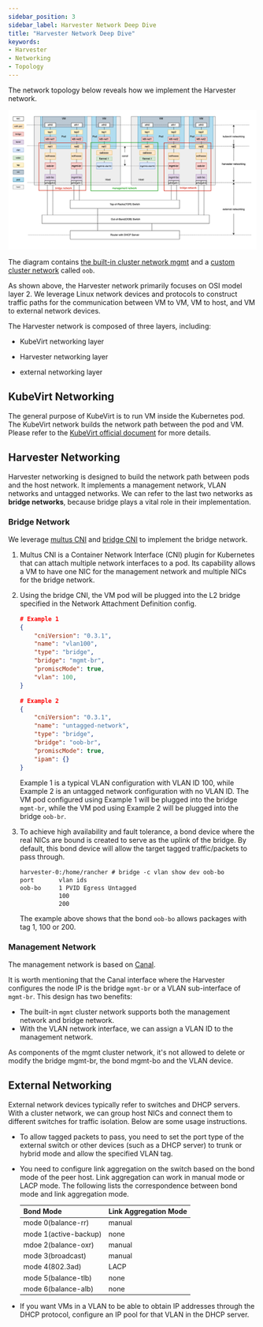 ```yaml
---
sidebar_position: 3
sidebar_label: Harvester Network Deep Dive
title: "Harvester Network Deep Dive"
keywords:
- Harvester
- Networking
- Topology
---
```


<head>
  <link rel="canonical" href="https://docs.harvesterhci.io/v1.3/networking/deep-dive"/>
</head>

The network topology below reveals how we implement the Harvester network.

![](/img/v1.2/networking/topology.png)

The diagram contains [the built-in cluster network mgmt](./clusternetwork.md#built-in-cluster-network) and a [custom cluster network](./clusternetwork.md#custom-cluster-network) called `oob`.

As shown above, the Harvester network primarily focuses on OSI model layer 2. We leverage Linux network devices and protocols to construct traffic paths for the communication between VM to VM, VM to host, and VM to external network devices.

The Harvester network is composed of three layers, including:

- KubeVirt networking layer

- Harvester networking layer

- external networking layer

## KubeVirt Networking

The general purpose of KubeVirt is to run VM inside the Kubernetes pod. The KubeVirt network builds the network path between the pod and VM.
Please refer to the [KubeVirt official document](https://kubevirt.io/2018/KubeVirt-Network-Deep-Dive.html) for more details.

## Harvester Networking

Harvester networking is designed to build the network path between pods and the host network. It implements a management network, VLAN networks and untagged networks. We can refer to the last two networks as **bridge networks**, because bridge plays a vital role in their implementation.

### Bridge Network

We leverage [multus CNI](https://github.com/k8snetworkplumbingwg/multus-cni) and [bridge CNI](https://www.cni.dev/plugins/current/main/bridge/) to implement the bridge network.

1. Multus CNI is a Container Network Interface (CNI) plugin for Kubernetes that can attach multiple network interfaces to a pod. Its capability allows a VM to have one NIC for the management network and multiple NICs for the bridge network.

2. Using the bridge CNI, the VM pod will be plugged into the L2 bridge specified in the Network Attachment Definition config.

    ```json
    # Example 1
    {
        "cniVersion": "0.3.1",
        "name": "vlan100",
        "type": "bridge",
        "bridge": "mgmt-br",
        "promiscMode": true,
        "vlan": 100,
    }
    ```

    ```json
    # Example 2
    {
        "cniVersion": "0.3.1",
        "name": "untagged-network",
        "type": "bridge",
        "bridge": "oob-br",
        "promiscMode": true,
        "ipam": {}
    }
    ```

    Example 1 is a typical VLAN configuration with VLAN ID 100, while Example 2 is an untagged network configuration with no VLAN ID. The VM pod configured using Example 1 will be plugged into the bridge `mgmt-br`, while the VM pod using Example 2 will be plugged into the bridge `oob-br`.

3. To achieve high availability and fault tolerance, a bond device where the real NICs are bound is created to serve as the uplink of the bridge. By default, this bond device will allow the target tagged traffic/packets to pass through.

    ```shell
    harvester-0:/home/rancher # bridge -c vlan show dev oob-bo
    port	   vlan ids
    oob-bo	   1 PVID Egress Untagged
               100
               200
    ```

    The example above shows that the bond `oob-bo` allows packages with tag 1, 100 or 200.

### Management Network

The management network is based on [Canal](https://projectcalico.docs.tigera.io/getting-started/kubernetes/flannel/flannel).

It is worth mentioning that the Canal interface where the Harvester configures the node IP is the bridge `mgmt-br` or a VLAN sub-interface of `mgmt-br`. This design has two benefits:

- The built-in `mgmt` cluster network supports both the management network and bridge network.
- With the VLAN network interface, we can assign a VLAN ID to the management network.

As components of the mgmt cluster network, it's not allowed to delete or modify the bridge mgmt-br, the bond mgmt-bo and the VLAN device.


## External Networking

External network devices typically refer to switches and DHCP servers. With a cluster network, we can group host NICs and connect them to different switches for traffic isolation. Below are some usage instructions.

- To allow tagged packets to pass, you need to set the port type of the external switch or other devices (such as a DHCP server) to trunk or hybrid mode and allow the specified VLAN tag.

- You need to configure link aggregation on the switch based on the bond mode of the peer host. Link aggregation can work in manual mode or LACP mode. The following lists the correspondence between bond mode and link aggregation mode.

    | Bond Mode | Link Aggregation Mode |
    | --- | ----------- |
    | mode 0(balance-rr) | manual |
    | mode 1(active-backup) | none |
    | mdoe 2(balance-oxr) | manual |
    | mode 3(broadcast) | manual |
    | mode 4(802.3ad) | LACP |
    | mode 5(balance-tlb) | none |
    | mode 6(balance-alb) | none |

- If you want VMs in a VLAN to be able to obtain IP addresses through the DHCP protocol, configure an IP pool for that VLAN in the DHCP server.


